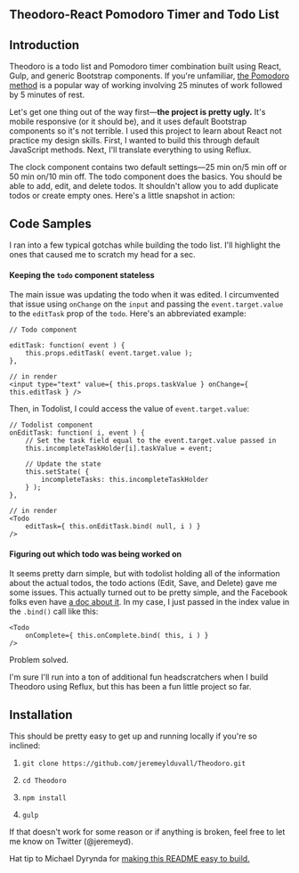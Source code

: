 ## Theodoro-React Pomodoro Timer and Todo List

## Introduction

Theodoro is a todo list and Pomodoro timer combination built using React, Gulp, and generic Bootstrap components. If you're unfamiliar, <a href="http://pomodorotechnique.com/">the Pomodoro method</a> is a popular way of working involving 25 minutes of work followed by 5 minutes of rest.

Let's get one thing out of the way first—**the project is pretty ugly.** It's mobile responsive (or it should be), and it uses default Bootstrap components so it's not terrible. I used this project to learn about React not practice my design skills. First, I wanted to build this through default JavaScript methods. Next, I'll translate everything to using Reflux.

The clock component contains two default settings—25 min on/5 min off or 50 min on/10 min off. The todo component does the basics. You should be able to add, edit, and delete todos. It shouldn't allow you to add duplicate todos or create empty ones. Here's a little snapshot in action:

## Code Samples

I ran into a few typical gotchas while building the todo list. I'll highlight the ones that caused me to scratch my head for a sec.

#### Keeping the `todo` component stateless

The main issue was updating the todo when it was edited. I circumvented that issue using `onChange` on the `input` and passing the `event.target.value` to the `editTask` prop of the `todo`. Here's an abbreviated example:

```
// Todo component

editTask: function( event ) {
	this.props.editTask( event.target.value );
},

// in render
<input type="text" value={ this.props.taskValue } onChange={ this.editTask } />
```

Then, in Todolist, I could access the value of `event.target.value`:

```
// Todolist component
onEditTask: function( i, event ) {
	// Set the task field equal to the event.target.value passed in
	this.incompleteTaskHolder[i].taskValue = event;

	// Update the state
	this.setState( {
		incompleteTasks: this.incompleteTaskHolder
	} );
},

// in render
<Todo
    editTask={ this.onEditTask.bind( null, i ) }
/>
```

#### Figuring out which todo was being worked on
It seems pretty darn simple, but with todolist holding all of the information about the actual todos, the todo actions (Edit, Save, and Delete) gave me some issues. This actually turned out to be pretty simple, and the Facebook folks even have <a href="https://facebook.github.io/react/tips/expose-component-functions.html">a doc about it</a>. In my case, I just passed in the index value in the `.bind()` call like this:

```
<Todo
    onComplete={ this.onComplete.bind( this, i ) }
/>
```

Problem solved.

I'm sure I'll run into a ton of additional fun headscratchers when I build Theodoro using Reflux, but this has been a fun little project so far.

## Installation

This should be pretty easy to get up and running locally if you're so inclined:
1. `git clone https://github.com/jeremeylduvall/Theodoro.git`

2. `cd Theodoro`

3. `npm install`

4. `gulp`

If that doesn't work for some reason or if anything is broken, feel free to let me know on Twitter (@jeremeyd).

Hat tip to Michael Dyrynda for <a href="http://michaeldyrynda.github.io/readme-generator/">making this README easy to build.</a>